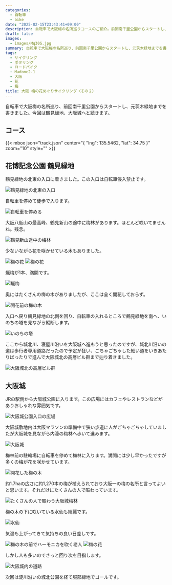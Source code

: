 ```yaml
---
categories:
  - 自転車
  - bike
date: "2025-02-15T23:43:41+09:00"
description: 自転車で大阪梅の名所巡りコースのご紹介。前回南千里公園からスタートし、元茨木緑地までを書きました。今回は鶴見緑地、大阪城へと続きます。
draft: false
images:
  - images/Mq30S.jpg
summary: 自転車で大阪梅の名所巡り、前回南千里公園からスタートし、元茨木緑地までを書きました。今回は鶴見緑地、大阪城へと続きます。
tags:
  - サイクリング
  - ポタリング
  - ロードバイク
  - Madone2.1
  - 大阪
  - 花
  - 梅
title: 大阪 梅の花めぐりサイクリング（その２）
---
```


自転車で大阪梅の名所巡り、前回南千里公園からスタートし、元茨木緑地までを書きました。今回は鶴見緑地、大阪城へと続きます。

## コース

{{< mbox json="track.json" center="{ \"lng\": 135.5462, \"lat\": 34.75 }" zoom="10" style="" >}}

## 花博記念公園 鶴見緑地

鶴見緑地の北東の入口に着きました。この入口は自転車侵入禁止です。

![鶴見緑地の北東の入口](./images/IgQTi.jpg)

自転車を停めて徒歩で入ります。

![自転車を停める](./images/Kgt7F.jpg)

大阪八低山の最高峰、鶴見新山の途中に梅林があります。ほとんど咲いてませんね。残念。

![鶴見新山途中の梅林](./images/Djw6Q.jpg)

少ないながら花を咲かせている木もありました。

![梅の花](./images/5By8k.jpg)
![梅の花](./images/qnskx.jpg)

蝋梅が1本、満開です。

![蝋梅](./images/gmMfr.jpg)

奥にはたくさんの梅の木がありましたが、ここは全く開花しておらず。

![開花前の梅の木](./images/9arYU.jpg)

入口へ戻り鶴見緑地の北側を回り、自転車の入れるところで鶴見緑地を南へ、いのちの塔を見ながら縦断します。

![いのちの塔](./images/NltQL.jpg)

ここから城北川、寝屋川沿いを大阪城へ進もうと思ったのですが、城北川沿いの道は歩行者専用道路だったので予定が狂い、ごちゃごちゃした細い道をいきあたりばったりで進んで大阪城北の高層ビル群まで辿り着きました。

![大阪城北の高層ビル群](./images/7YN5d.jpg)

## 大阪城

JRの駅側から大阪城公園に入ります。この広場にはカフェやレストランなどがありおしゃれな雰囲気です。

![大阪城公園入口の広場](./images/8T99W.jpg)

大阪城敷地内は大阪マラソンの準備中で狭い歩道に人がごちゃごちゃしていましたが大阪城を見ながら内濠の梅林へ歩いて進みます。

![大阪城](./images/wFLG6.jpg)

梅林前の駐輪場に自転車を停めて梅林に入ります。満開には少し早かったですが多くの梅が花を咲かせています。

![開花した梅の木](./images/Mq30S.jpg)

約1.7haの広さに約1,270本の梅が植えられており大阪一の梅の名所と言ってよいと思います。それだけにたくさんの人で賑わっています。

![たくさんの人で賑わう大阪城梅林](./images/BBwHf.jpg)

梅の木の下に咲いている水仙も綺麗です。

![水仙](./images/Kignb.jpg)

気温も上がってきて気持ちの良い日差しです。

![梅の木の前でハーモニカを吹く老人](./images/bVeBs.jpg)
![梅の花](./images/1laxF.jpg)

しかし人も多いのでさっと回り次を目指します。

![大阪城内の道路](./images/P4rle.jpg)

次回は淀川沿いの城北公園を経て服部緑地でゴールです。
